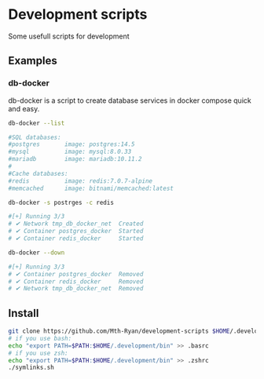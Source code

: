 # Development scripts
Some usefull scripts for development

## Examples

### db-docker
db-docker is a script to create database services in docker compose quick and easy.

```bash
db-docker --list

#SQL databases:
#postgres       image: postgres:14.5
#mysql          image: mysql:8.0.33
#mariadb        image: mariadb:10.11.2
#
#Cache databases:
#redis          image: redis:7.0.7-alpine
#memcached      image: bitnami/memcached:latest

db-docker -s postrges -c redis

#[+] Running 3/3
# ✔ Network tmp_db_docker_net  Created
# ✔ Container postgres_docker  Started
# ✔ Container redis_docker     Started

db-docker --down

#[+] Running 3/3
# ✔ Container postgres_docker  Removed
# ✔ Container redis_docker     Removed
# ✔ Network tmp_db_docker_net  Removed
```


## Install

```bash
git clone https://github.com/Mth-Ryan/development-scripts $HOME/.development
# if you use bash:
echo "export PATH=$PATH:$HOME/.development/bin" >> .basrc
# if you use zsh:
echo "export PATH=$PATH:$HOME/.development/bin" >> .zshrc
./symlinks.sh
```
